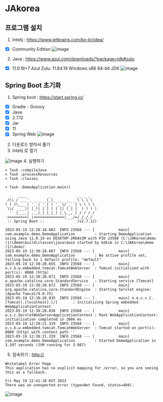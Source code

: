 # JAkorea

## 프로그램 설치
1. Intelij : https://www.jetbrains.com/ko-kr/idea/
- [X] Community Edition
![image](https://github.com/kdkim2000/JAkorea/assets/26553219/f1c4bb55-e80d-4067-a5eb-0cd4b4774ef9)


2. Java : https://www.azul.com/downloads/?package=jdk#zulu
- [X]  11.0.19+7 Azul Zulu: 11.64.19 Windows x86 64-bit JDK
![image](https://github.com/kdkim2000/JAkorea/assets/26553219/22999e84-237a-4108-8111-4a9824ebec22)

## Spring Boot 초기화
1. Spring boot : https://start.spring.io/
- [X] Gradle - Groovy
- [X] Java
- [X] 2.7.12
- [X] Jar
- [X] 11
- [X] Spring Web
![image](https://github.com/kdkim2000/JAkorea/assets/26553219/79432eba-59eb-4473-b28c-bea11a2b1cf3)

2. 다운로드 받아서 풀기
3. Intelij 로 열기

![image](https://github.com/kdkim2000/JAkorea/assets/26553219/c6f72cf8-34d3-45c4-b626-5550c2bbf43b)
4. 실행하기

```
> Task :compileJava
> Task :processResources
> Task :classes

> Task :DemoApplication.main()

  .   ____          _            __ _ _
 /\\ / ___'_ __ _ _(_)_ __  __ _ \ \ \ \
( ( )\___ | '_ | '_| | '_ \/ _` | \ \ \ \
 \\/  ___)| |_)| | | | | || (_| |  ) ) ) )
  '  |____| .__|_| |_|_| |_\__, | / / / /
 =========|_|==============|___/=/_/_/_/
 :: Spring Boot ::               (v2.7.12)

2023-05-19 12:38:18.683  INFO 23568 --- [           main] com.example.demo.DemoApplication         : Starting DemoApplication using Java 11.0.19 on DESKTOP-2R6AV3M with PID 23568 (C:\JAKorea\demo (1)\demo\build\classes\java\main started by kdkim in C:\JAKorea\demo (1)\demo)
2023-05-19 12:38:18.687  INFO 23568 --- [           main] com.example.demo.DemoApplication         : No active profile set, falling back to 1 default profile: "default"
2023-05-19 12:38:20.655  INFO 23568 --- [           main] o.s.b.w.embedded.tomcat.TomcatWebServer  : Tomcat initialized with port(s): 8080 (http)
2023-05-19 12:38:20.671  INFO 23568 --- [           main] o.apache.catalina.core.StandardService   : Starting service [Tomcat]
2023-05-19 12:38:20.672  INFO 23568 --- [           main] org.apache.catalina.core.StandardEngine  : Starting Servlet engine: [Apache Tomcat/9.0.75]
2023-05-19 12:38:20.835  INFO 23568 --- [           main] o.a.c.c.C.[Tomcat].[localhost].[/]       : Initializing Spring embedded WebApplicationContext
2023-05-19 12:38:20.836  INFO 23568 --- [           main] w.s.c.ServletWebServerApplicationContext : Root WebApplicationContext: initialization completed in 2066 ms
2023-05-19 12:38:21.319  INFO 23568 --- [           main] o.s.b.w.embedded.tomcat.TomcatWebServer  : Tomcat started on port(s): 8080 (http) with context path ''
2023-05-19 12:38:21.329  INFO 23568 --- [           main] com.example.demo.DemoApplication         : Started DemoApplication in 3.397 seconds (JVM running for 3.987)
```

5. 접속하기 : [http://](http://localhost:8080/)
```
Whitelabel Error Page
This application has no explicit mapping for /error, so you are seeing this as a fallback.

Fri May 19 12:41:18 KST 2023
There was an unexpected error (type=Not Found, status=404).
```
![image](https://github.com/kdkim2000/JAkorea/assets/26553219/28c9913a-88cb-4083-8c34-4a321f0a152b)
